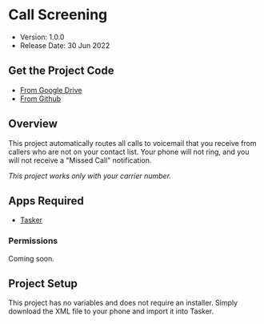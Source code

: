 # Call Screening

  * Version: 1.0.0
  * Release Date: 30 Jun 2022

## Get the Project Code

  * [From Google Drive](https://drive.google.com/drive/folders/1uoqmK9lSm6XH1kYAuTr0NmfKOrnuW2xM?usp=sharing)
  * [From Github](https://github.com/c-d-smith/android-automation/blob/main/projects/call-screening/Carrier_Number_Call_Screening.prj.xml)

## Overview

This project automatically routes all calls to voicemail that you receive from callers who are not on your contact list. Your phone will not ring, and you will not receive a "Missed Call" notification.

*This project works only with your carrier number.*

## Apps Required

  * [Tasker](https://play.google.com/store/apps/details?id=net.dinglisch.android.taskerm)
  
### Permissions

Coming soon.

## Project Setup

This project has no variables and does not require an installer. Simply download the XML file to your phone and import it into Tasker.
